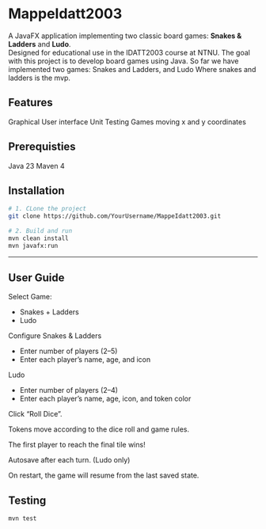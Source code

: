 # MappeIdatt2003

A JavaFX application implementing two classic board games: **Snakes & Ladders** and **Ludo**.  
Designed for educational use in the IDATT2003 course at NTNU. The goal with this project is to develop board games using Java.
So far we have implemented two games:
Snakes and Ladders, and Ludo
Where snakes and ladders is the mvp. 

## Features
Graphical User interface
Unit Testing
Games moving x and y coordinates

## Prerequisties
Java 23
Maven 4


## Installation
```bash
# 1. CLone the project
git clone https://github.com/YourUsername/MappeIdatt2003.git
   
# 2. Build and run
mvn clean install
mvn javafx:run

```

----

## User Guide
Select Game:
- Snakes + Ladders
- Ludo

Configure
Snakes & Ladders
- Enter number of players (2–5)
- Enter each player’s name, age, and icon

Ludo
- Enter number of players (2–4)
- Enter each player’s name, age, icon, and token color

Click “Roll Dice”.

Tokens move according to the dice roll and game rules.

The first player to reach the final tile wins!


Autosave after each turn. (Ludo only)

On restart, the game will resume from the last saved state.

## Testing
```bash
mvn test
